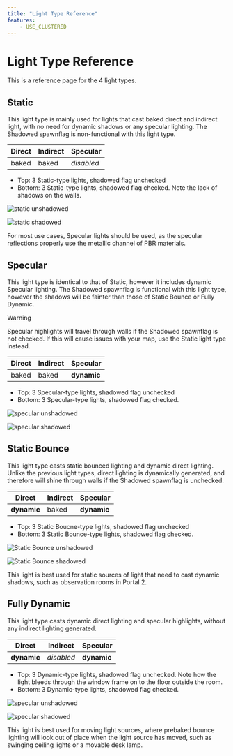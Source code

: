 ```yaml
---
title: "Light Type Reference"
features:
    - USE_CLUSTERED
---
```

# Light Type Reference

This is a reference page for the 4 light types.

## Static

This light type is mainly used for lights that cast baked direct and indirect light, with no need for dynamic shadows or any specular lighting. The Shadowed spawnflag is non-functional with this light type.

| Direct | Indirect | Specular     |
| ------ | -------- | ------------ |
| baked  | baked    | *disabled* |

* Top: 3 Static-type lights, shadowed flag unchecked
* Bottom: 3 Static-type lights, shadowed flag checked. Note the lack of shadows on the walls.

![static unshadowed](images\unshadowed_static.jpg)

![static shadowed](images\shadowed_static.jpg)

For most use cases, Specular lights should be used, as the specular reflections properly use the metallic channel of PBR materials.

## Specular

This light type is identical to that of Static, however it includes dynamic Specular lighting. The Shadowed spawnflag is functional with this light type, however the shadows will be fainter than those of Static Bounce or Fully Dynamic. 

> [!WARNING]
> Specular highlights will travel through walls if the Shadowed spawnflag is not checked. If this will cause issues with your map, use the Static light type instead.

| Direct | Indirect | Specular          |
| ------ | -------- | ----------------- |
| baked  | baked    | **dynamic** |

* Top: 3 Specular-type lights, shadowed flag unchecked
* Bottom: 3 Specular-type lights, shadowed flag checked.

![specular unshadowed](images\unshadowed_specular.jpg)

![specular shadowed](images\shadowed_specular.jpg)

## Static Bounce

This light type casts static bounced lighting and dynamic direct lighting. Unlike the previous light types, direct lighting is dynamically generated, and therefore will shine through walls if the Shadowed spawnflag is unchecked.

| Direct            | Indirect | Specular          |
| ----------------- | -------- | ----------------- |
| **dynamic** | baked    | **dynamic** |

* Top: 3 Static Boucne-type lights, shadowed flag unchecked
* Bottom: 3 Static Bounce-type lights, shadowed flag checked.

![Static Bounce unshadowed](images\unshadowed_staticb.jpg)

![Static Bounce shadowed](images\shadowed_staticb.jpg)

This light is best used for static sources of light that need to cast dynamic shadows, such as observation rooms in Portal 2.

## Fully Dynamic

This light type casts dynamic direct lighting and specular highlights, without any indirect lighting generated.

| Direct            | Indirect     | Specular          |
| ----------------- | ------------ | ----------------- |
| **dynamic** | *disabled* | **dynamic** |

* Top: 3 Dynamic-type lights, shadowed flag unchecked. Note how the light bleeds through the window frame on to the floor outside the room.
* Bottom: 3 Dynamic-type lights, shadowed flag checked.

![specular unshadowed](images\unshadowed_dynamic.jpg)

![specular shadowed](images\shadowed_dynamic.jpg)

This light is best used for moving light sources, where prebaked bounce lighting will look out of place when the light source has moved, such as swinging ceiling lights or a movable desk lamp.
